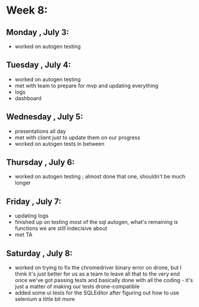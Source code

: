 # Week 8:

## Monday , July 3:
- worked on autogen testing

## Tuesday , July 4:
- worked on autogen testing
- met with team to prepare for mvp and updating everything
- logs
- dashboard

## Wednesday , July 5:
- presentations all day
- met with client just to update them on our progress
- worked on autogen tests in between

## Thursday , July 6:
- worked on autogen testing ; almost done that one, shouldn't be much longer

## Friday , July 7:
- updating logs
- finished up on testing most of the sql autogen, what's remaining is functions we are still indecisive about
- met TA

## Saturday , July 8:
- worked on trying to fix the chromedriver binary error on drone, but I think it's just better for us as a team to leave all that to the very end once we've got passing tests and basically done with all the coding - it's just a matter of making our tests drone-compatible
- added some ui tests for the SQLEditor after figuring out how to use selenium a little bit more